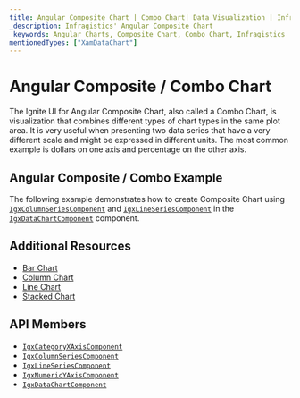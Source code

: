 ```yaml
---
title: Angular Composite Chart | Combo Chart| Data Visualization | Infragistics
_description: Infragistics' Angular Composite Chart
_keywords: Angular Charts, Composite Chart, Combo Chart, Infragistics
mentionedTypes: ["XamDataChart"]
---
```


# Angular Composite / Combo Chart

The Ignite UI for Angular Composite Chart, also called a Combo Chart, is visualization that combines different types of chart types in the same plot area. It is very useful when presenting two data series that have a very different scale and might be expressed in different units. The most common example is dollars on one axis and percentage on the other axis.

## Angular Composite / Combo Example

The following example demonstrates how to create Composite Chart using [`IgxColumnSeriesComponent`]({environment:dvApiBaseUrl}/products/ignite-ui-angular/api/docs/typescript/latest/classes/igxcolumnseriescomponent.html) and [`IgxLineSeriesComponent`]({environment:dvApiBaseUrl}/products/ignite-ui-angular/api/docs/typescript/latest/classes/igxlineseriescomponent.html) in the [`IgxDataChartComponent`]({environment:dvApiBaseUrl}/products/ignite-ui-angular/api/docs/typescript/latest/classes/igxdatachartcomponent.html) component.

<code-view style="height: 600px"
           data-demos-base-url="{environment:dvDemosBaseUrl}"
           iframe-src="{environment:dvDemosBaseUrl}/charts/data-chart-Composite-chart"
           alt="Angular Composite Chart Example" >
</code-view>

<div class="divider--half"></div>

## Additional Resources

-   [Bar Chart](bar-chart.md)
-   [Column Chart](column-chart.md)
    <!-- - [Gantt Chart](gantt-chart.md) -->
-   [Line Chart](line-chart.md)
-   [Stacked Chart](stacked-chart.md)

## API Members

-   [`IgxCategoryXAxisComponent`]({environment:dvApiBaseUrl}/products/ignite-ui-angular/api/docs/typescript/latest/classes/igxcategoryxaxiscomponent.html)
-   [`IgxColumnSeriesComponent`]({environment:dvApiBaseUrl}/products/ignite-ui-angular/api/docs/typescript/latest/classes/igxcolumnseriescomponent.html)
-   [`IgxLineSeriesComponent`]({environment:dvApiBaseUrl}/products/ignite-ui-angular/api/docs/typescript/latest/classes/igxlineseriescomponent.html)
-   [`IgxNumericYAxisComponent`]({environment:dvApiBaseUrl}/products/ignite-ui-angular/api/docs/typescript/latest/classes/igxnumericyaxiscomponent.html)
-   [`IgxDataChartComponent`]({environment:dvApiBaseUrl}/products/ignite-ui-angular/api/docs/typescript/latest/classes/igxdatachartcomponent.html)
